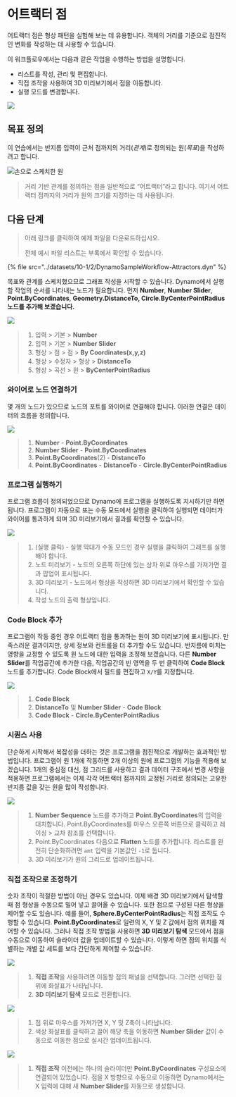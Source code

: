 # 어트랙터 점

어트랙터 점은 형상 패턴을 실험해 보는 데 유용합니다. 객체의 거리를 기준으로 점진적인 변화를 작성하는 데 사용할 수 있습니다.

이 워크플로우에서는 다음과 같은 작업을 수행하는 방법을 설명합니다.

* 리스트를 작성, 관리 및 편집합니다.
* 직접 조작을 사용하여 3D 미리보기에서 점을 이동합니다.
* 실행 모드를 변경합니다.

![](../images/10-1/2/attractor1.gif)

## 목표 정의

이 연습에서는 반지름 입력이 근처 점까지의 거리(_관계_)로 정의되는 원(_목표_)을 작성하려고 합니다.

![손으로 스케치한 원](../images/10-1/2/00-Hand-Sketch-of-Circle.png)

> 거리 기반 관계를 정의하는 점을 일반적으로 “어트랙터”라고 합니다. 여기서 어트랙터 점까지의 거리가 원의 크기를 지정하는 데 사용됩니다.

## 다음 단계

> 아래 링크를 클릭하여 예제 파일을 다운로드하십시오.
>
> 전체 예시 파일 리스트는 부록에서 확인할 수 있습니다.

{% file src="../datasets/10-1/2/DynamoSampleWorkflow-Attractors.dyn" %}

목표와 관계를 스케치했으므로 그래프 작성을 시작할 수 있습니다. Dynamo에서 실행할 작업의 순서를 나타내는 노드가 필요합니다. 먼저 **Number**, **Number Slider**, **Point.ByCoordinates**, **Geometry.DistanceTo, Circle.ByCenterPointRadius 노드를 추가해 보겠습니다.**

![](<../images/10-1/2/attractor (2).png>)

> 1. 입력 > 기본 > **Number**
> 2. 입력 > 기본 > **Number Slider**
> 3. 형상 > 점 > 점 > **By Coordinates(x,y,z)**
> 4. 형상 > 수정자 > 형상 > **DistanceTo**
> 5. 형상 > 곡선 > 원 > **ByCenterPointRadius**

### 와이어로 노드 연결하기

몇 개의 노드가 있으므로 노드의 포트를 와이어로 연결해야 합니다. 이러한 연결은 데이터의 흐름을 정의합니다.

![](<../images/10-1/2/attractor (3).png>)

> 1. **Number** - **Point.ByCoordinates**
> 2. **Number Slider** - **Point.ByCoordinates**
> 3. **Point.ByCoordinates**(2) - **DistanceTo**
> 4. **Point.ByCoordinates** - **DistanceTo** - **Circle.ByCenterPointRadius**

### 프로그램 실행하기

프로그램 흐름이 정의되었으므로 Dynamo에 프로그램을 실행하도록 지시하기만 하면 됩니다. 프로그램이 자동으로 또는 수동 모드에서 실행을 클릭하여 실행되면 데이터가 와이어를 통과하게 되며 3D 미리보기에서 결과를 확인할 수 있습니다.

![](<../images/10-1/2/attractor (4).png>)

> 1. (실행 클릭) - 실행 막대가 수동 모드인 경우 실행을 클릭하여 그래프를 실행해야 합니다.
> 2. 노드 미리보기 - 노드의 오른쪽 하단에 있는 상자 위로 마우스를 가져가면 결과 팝업이 표시됩니다.
> 3. 3D 미리보기 - 노드에서 형상을 작성하면 3D 미리보기에서 확인할 수 있습니다.
> 4. 작성 노드의 출력 형상입니다.

### **Code Block** 추가

프로그램이 작동 중인 경우 어트랙터 점을 통과하는 원이 3D 미리보기에 표시됩니다. 만족스러운 결과이지만, 상세 정보와 컨트롤을 더 추가할 수도 있습니다. 반지름에 미치는 영향을 교정할 수 있도록 원 노드에 대한 입력을 조정해 보겠습니다. 다른 **Number Slider**를 작업공간에 추가한 다음, 작업공간의 빈 영역을 두 번 클릭하여 **Code Block** 노드를 추가합니다. Code Block에서 필드를 편집하고 `X/Y`를 지정합니다.

![](<../images/10-1/2/attractor (5).png>)

> 1. **Code Block**
> 2. **DistanceTo** 및 **Number Slider** - **Code Block**
> 3. **Code Block** - **Circle.ByCenterPointRadius**

### 시퀀스 사용

단순하게 시작해서 복잡성을 더하는 것은 프로그램을 점진적으로 개발하는 효과적인 방법입니다. 프로그램이 원 1개에 작동하면 2개 이상의 원에 프로그램의 기능을 적용해 보겠습니다. 1개의 중심점 대신, 점 그리드를 사용하고 결과 데이터 구조에서 변경 사항을 적용하면 프로그램에서는 이제 각각 어트랙터 점까지의 교정된 거리로 정의되는 고유한 반지름 값을 갖는 원을 많이 작성합니다.

![](<../images/10-1/2/attractor (6).png>)

> 1. **Number Sequence** 노드를 추가하고 **Point.ByCoordinates**의 입력을 대치합니다. Point.ByCoordinates를 마우스 오른쪽 버튼으로 클릭하고 레이싱 > 교차 참조를 선택합니다.
> 2. Point.ByCoordinates 다음으로 **Flatten** 노드를 추가합니다. 리스트를 완전히 단순화하려면 `amt` 입력을 기본값인 `-1`로 둡니다.
> 3. 3D 미리보기가 원의 그리드로 업데이트됩니다.

### 직접 조작으로 조정하기

숫자 조작이 적절한 방법이 아닌 경우도 있습니다. 이제 배경 3D 미리보기에서 탐색할 때 점 형상을 수동으로 밀어 넣고 끌어올 수 있습니다. 또한 점으로 구성된 다른 형상을 제어할 수도 있습니다. 예를 들어, **Sphere.ByCenterPointRadius**는 직접 조작도 수행할 수 있습니다. **Point.ByCoordinates**로 일련의 X, Y 및 Z 값에서 점의 위치를 제어할 수 있습니다. 그러나 직접 조작 방법을 사용하면 **3D 미리보기 탐색** 모드에서 점을 수동으로 이동하여 슬라이더 값을 업데이트할 수 있습니다. 이렇게 하면 점의 위치를 식별하는 개별 값 세트를 보다 간단하게 제어할 수 있습니다.

![](<../images/10-1/2/attractor (7).png>)

> 1. **직접 조작**을 사용하려면 이동할 점의 패널을 선택합니다. 그러면 선택한 점 위에 화살표가 나타납니다.
> 2. **3D 미리보기 탐색** 모드로 전환합니다.

![](../images/10-1/2/attractor\(8\).png)

> 1. 점 위로 마우스를 가져가면 X, Y 및 Z축이 나타납니다.
> 2. 색상 화살표를 클릭하고 끌어 해당 축을 이동하면 **Number Slider** 값이 수동으로 이동한 점으로 실시간 업데이트됩니다.

![](<../images/10-1/2/attractor (1).png>)

> 1. **직접 조작** 이전에는 하나의 슬라이더만 **Point.ByCoordinates** 구성요소에 연결되어 있었습니다. 점을 X 방향으로 수동으로 이동하면 Dynamo에서는 X 입력에 대해 새 **Number Slider**를 자동으로 생성합니다.

